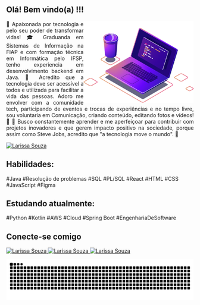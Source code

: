 ## Olá! Bem vindo(a) !!!

<img align="right" src="image/computer-illustration.png" height =" 220 " alt="Computer Illustration">
<div align="left">
<p align="justify"> 🌟 Apaixonada por tecnologia e pelo seu poder de transformar vidas! 
🎓 Graduanda em Sistemas de Informação na FIAP e com formação técnica em Informática pelo IFSP, tenho experiencia em desenvolvimento backend em Java.
👥 Acredito que a tecnologia deve ser acessível a todos e utilizada para facilitar a vida das pessoas. Adoro me envolver com a comunidade tech, participando de eventos e trocas de experiências e no tempo livre, sou voluntaria em Comunicação, criando conteúdo, editando fotos e vídeos! 📸
🔎 Busco constantemente aprender e me aperfeiçoar para contribuir com projetos inovadores e que gerem impacto positivo na sociedade, porque assim como Steve Jobs, acredito que "a tecnologia move o mundo". 🚀 </p>
  <a href="https://larissasouza.vercel.app/" target="_blank"><img src="https://img.shields.io/badge/-Meu Portfolio-30008a?style=for-the-badge&logoColor=white" alt =" Larissa Souza " target="_blank">
  </a>
</div>

<div align="left">
<h2>Habilidades:</h2>
<p style="display: inline_block">
#Java   #Resolução de problemas   #SQL   #PL/SQL  #React   #HTML   #CSS   #JavaScript   #Figma
</p>
</div>

<div align="left">
<h2>Estudando atualmente:</h2>
<p style="display: inline_block">
#Python   #Kotlin   #AWS   #Cloud   #Spring Boot  #EngenhariaDeSoftware
</p>
</div>

## Conecte-se comigo

<div> 
  <a href="https://www.linkedin.com/in/larissa-a-souza/" target="_blank"><img src="https://img.shields.io/badge/-LinkedIn-%230077B5?style=for-the-badge&logo=linkedin&logoColor=white" alt =" Larissa Souza " target="_blank">
  </a> 
  <a href="https://instagram.com/larybytes" target="_blank"><img src="https://img.shields.io/badge/-Instagram-DD2A7B?style=for-the-badge&logo=instagram&logoColor=white" alt =" Larissa Souza " target="_blank">
  </a>
  <a href="mailto:larissa.alves.souza@outlook.com" target="_blank"><img src="https://img.shields.io/badge/-Outlook-%230077B5?style=for-the-badge&logo=microsoft-outlook&logoColor=white&link=mailto:larissa.alves.souza@outlook.com" alt =" Larissa Souza " target="_blank">
  </a>
</div>

![Snake animation](https://github.com/eu-larissasouza/eu-larissasouza/blob/output/github-contribution-grid-snake.svg)
